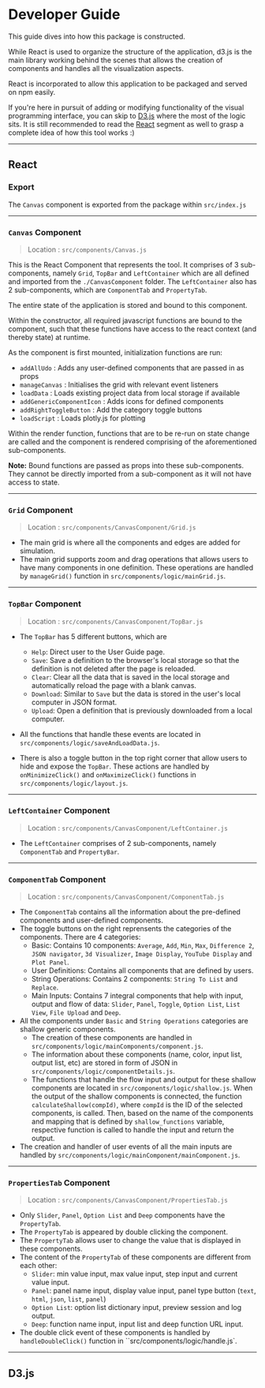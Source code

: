 # Developer Guide

This guide dives into how this package is constructed. 

While React is used to organize the structure of the application, d3.js is the main library working behind the scenes that allows the creation of components and handles all the visualization aspects.

React is incorporated to allow this application to be packaged and served on npm easily.

If you're here in pursuit of adding or modifying functionality of the visual programming interface, you can skip to [D3.js](#d3js) where the most of the logic sits. It is still recommended to read the [React](#react) segment as well to grasp a complete idea of how this tool works :)

---

## React

### Export

The `Canvas` component is exported from the package within `src/index.js`

---

### `Canvas` Component

> Location : `src/components/Canvas.js`

This is the React Component that represents the tool. It comprises of 3 sub-components, namely `Grid`, `TopBar` and `LeftContainer` which are all defined and imported from the `./CanvasComponent` folder. The `LeftContainer` also has 2 sub-components, which are `ComponentTab` and `PropertyTab`.

The entire state of the application is stored and bound to this component.

Within the constructor, all required javascript functions are bound to the component, such that these functions have access to the react context (and thereby state) at runtime.

As the component is first mounted, initialization functions are run:

 - `addAllUdo` : Adds any user-defined components that are passed in as props
 - `manageCanvas` : Initialises the grid with relevant event listeners
 - `loadData` : Loads existing project data from local storage if available
 - `addGenericComponentIcon` : Adds icons for defined components
 - `addRightToggleButton` : Add the category toggle buttons
 - `loadScript` : Loads plotly.js for plotting

Within the render function, functions that are to be re-run on state change are called and the component is rendered comprising of the aforementioned sub-components. 

**Note:** Bound functions are passed as props into these sub-components. They cannot be directly imported from a sub-component as it will not have access to state.

---

### `Grid` Component

> Location : `src/components/CanvasComponent/Grid.js`
- The main grid is where all the components and edges are added for simulation.
- The main grid supports zoom and drag operations that allows users to have many components in one definition. These operations are handled by `manageGrid()` function in `src/components/logic/mainGrid.js`.

---

### `TopBar` Component

> Location : `src/components/CanvasComponent/TopBar.js`

- The `TopBar` has 5 different buttons, which are
    - `Help`: Direct user to the User Guide page.
    - `Save`: Save a definition to the browser's local storage so that the definition is not deleted after the page is reloaded.
    - `Clear`: Clear all the data that is saved in the local storage and automatically reload the page with a blank canvas.
    - `Download`: Similar to `Save` but the data is stored in the user's local computer in JSON format.
    - `Upload`: Open a definition that is previously downloaded from a local computer.

- All the functions that handle these events are located in `src/components/logic/saveAndLoadData.js`.

- There is also a toggle button in the top right corner that allow users to hide and expose the `TopBar`. These actions are handled by `onMinimizeClick()` and `onMaximizeClick()` functions in `src/components/logic/layout.js`.

---

### `LeftContainer` Component

> Location : `src/components/CanvasComponent/LeftContainer.js`

- The `LeftContainer` comprises of 2 sub-components, namely `ComponentTab` and `PropertyBar`.

---

### `ComponentTab` Component

> Location : `src/components/CanvasComponent/ComponentTab.js`

- The `ComponentTab` contains all the information about the pre-defined components and user-defined components.
- The toggle buttons on the right reprensents the categories of the components. There are 4 categories:
    - Basic: Contains 10 components: `Average`, `Add`, `Min`, `Max`, `Difference 2`, `JSON navigator`, `3d Visualizer`, `Image Display`, `YouTube Display` and `Plot Panel`.
    - User Definitions: Contains all components that are defined by users.
    - String Operations: Contains 2 components: `String To List` and `Replace`.
    - Main Inputs: Contains 7 integral components that help with input, output and flow of data: `Slider`, `Panel`, `Toggle`, `Option List`, `List View`, `File Upload` and `Deep`.
- All the components under `Basic` and `String Operations` categories are shallow generic components. 
    - The creation of these components are handled in `src/components/logic/mainComponents/component.js`.
    - The information about these components (name, color, input list, output list, etc) are stored in form of JSON in `src/components/logic/componentDetails.js`.
    - The functions that handle the flow input and output for these shallow components are located in `src/components/logic/shallow.js`. When the output of the shallow components is connected, the function `calculateShallow(compId)`, where `compId` is the ID of the selected components, is called. Then, based on the name of the components and mapping that is defined by `shallow_functions` variable, respective function is called to handle the input and return the output.
- The creation and handler of user events of all the main inputs are handled by `src/components/logic/mainComponent/mainComponent.js`.

---

### `PropertiesTab` Component

> Location : `src/components/CanvasComponent/PropertiesTab.js`

- Only `Slider`, `Panel`, `Option List` and `Deep` components have the `PropertyTab`.
- The `PropertyTab` is appeared by double clicking the component.
- The `PropertyTab` allows user to change the value that is displayed in these components.
- The content of the `PropertyTab` of these components are different from each other:
    - `Slider`: min value input, max value input, step input and current value input.
    - `Panel`: panel name input, display value input, panel type button (`text`, `html`, `json`, `list`, `panel`)
    - `Option List`: option list dictionary input, preview session and log output.
    - `Deep`: function name input, input list and deep function URL input.
- The double click event of these components is handled by `handleDoubleClick()` function in ``src/components/logic/handle.js`.

---

## D3.js

